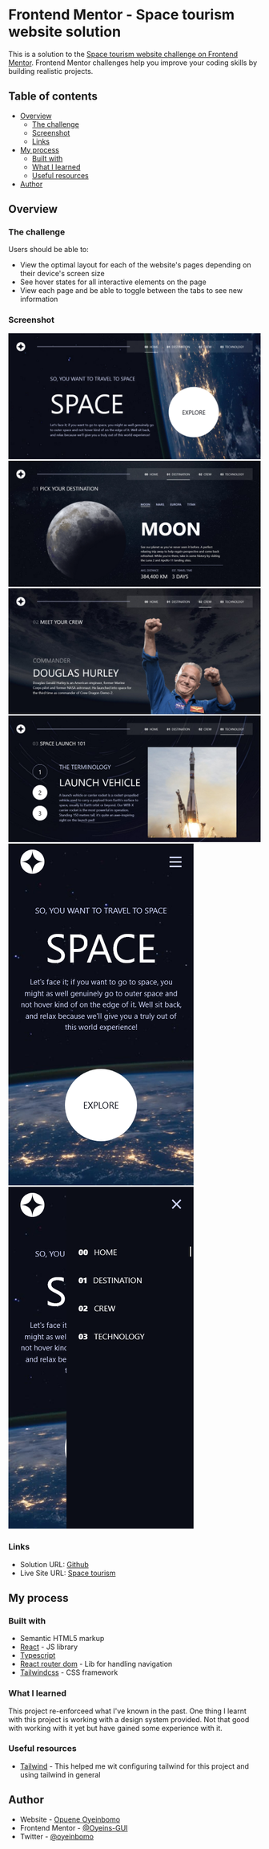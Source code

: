 # Frontend Mentor - Space tourism website solution

This is a solution to the [Space tourism website challenge on Frontend Mentor](https://www.frontendmentor.io/challenges/space-tourism-multipage-website-gRWj1URZ3). Frontend Mentor challenges help you improve your coding skills by building realistic projects.

## Table of contents

-  [Overview](#overview)
   -  [The challenge](#the-challenge)
   -  [Screenshot](#screenshot)
   -  [Links](#links)
-  [My process](#my-process)
   -  [Built with](#built-with)
   -  [What I learned](#what-i-learned)
   -  [Useful resources](#useful-resources)
-  [Author](#author)

## Overview

### The challenge

Users should be able to:

-  View the optimal layout for each of the website's pages depending on their device's screen size
-  See hover states for all interactive elements on the page
-  View each page and be able to toggle between the tabs to see new information

### Screenshot

![](./public/assets/screenshots/Home.png)
![](./public/assets/screenshots/Destination.png)
![](./public/assets/screenshots/Crew.png)
![](./public/assets/screenshots/Technology.png)
![](./public/assets/screenshots/Home%20mobile.png)
![](./public/assets/screenshots/Home%20mobile%20nav%20menu.png)

### Links

-  Solution URL: [Github](https://github.com/Oyeins-GUI/space-tourism)
-  Live Site URL: [Space tourism](space-tourism-with-oyeins.vercel.app)

## My process

### Built with

-  Semantic HTML5 markup
-  [React](https://reactjs.org/) - JS library
-  [Typescript](https://typescriptlang.org)
-  [React router dom](https://reactrouter.com/) - Lib for handling navigation
-  [Tailwindcss](https://tailwindcss.com/) - CSS framework

### What I learned

This project re-enforceed what I've known in the past. One thing I learnt with this project is working with a design system provided. Not that good with working with it yet but have gained some experience with it.

### Useful resources

-  [Tailwind](https://tailwindcss.com/) - This helped me wit configuring tailwind for this project and using tailwind in general

## Author

-  Website - [Opuene Oyeinbomo](https://github.com/Oyeins-GUI)
-  Frontend Mentor - [@Oyeins-GUI](https://www.frontendmentor.io/profile/Oyeins-GUI)
-  Twitter - [@oyeinbomo](https://www.twitter.com/oyeinbomo)
